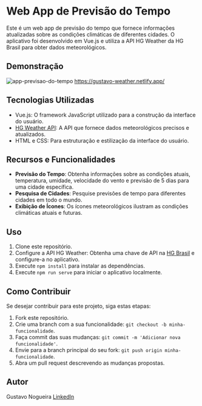 # Web App de Previsão do Tempo

Este é um web app de previsão do tempo que fornece informações atualizadas sobre as condições climáticas de diferentes cidades. O aplicativo foi desenvolvido em Vue.js e utiliza a API HG Weather da HG Brasil para obter dados meteorológicos.

## Demonstração
![app-previsao-do-tempo](https://github.com/Guu0803/PrevisaoDoTempo/assets/110205737/6ece7d0e-1a6d-4a33-9621-b1d157e578c3)
https://gustavo-weather.netlify.app/

## Tecnologias Utilizadas

- Vue.js: O framework JavaScript utilizado para a construção da interface do usuário.
- [HG Weather API](https://hgbrasil.com/apis): A API que fornece dados meteorológicos precisos e atualizados.
- HTML e CSS: Para estruturação e estilização da interface do usuário.

## Recursos e Funcionalidades

- **Previsão do Tempo**: Obtenha informações sobre as condições atuais, temperatura, umidade, velocidade do vento e previsão de 5 dias para uma cidade específica.
- **Pesquisa de Cidades**: Pesquise previsões de tempo para diferentes cidades em todo o mundo.
- **Exibição de Ícones**: Os ícones meteorológicos ilustram as condições climáticas atuais e futuras.

## Uso

1. Clone este repositório.
2. Configure a API HG Weather: Obtenha uma chave de API na [HG Brasil](https://hgbrasil.com/apis) e configure-a no aplicativo.
3. Execute `npm install` para instalar as dependências.
4. Execute `npm run serve` para iniciar o aplicativo localmente.

## Como Contribuir

Se desejar contribuir para este projeto, siga estas etapas:

1. Fork este repositório.
2. Crie uma branch com a sua funcionalidade: `git checkout -b minha-funcionalidade`.
3. Faça commit das suas mudanças: `git commit -m 'Adicionar nova funcionalidade'`.
4. Envie para a branch principal do seu fork: `git push origin minha-funcionalidade`.
5. Abra um pull request descrevendo as mudanças propostas.


## Autor

Gustavo Nogueira
[LinkedIn](https://www.linkedin.com/in/gustavo-henrique-nogueira-deranzani-bicudo-11659a221/)


